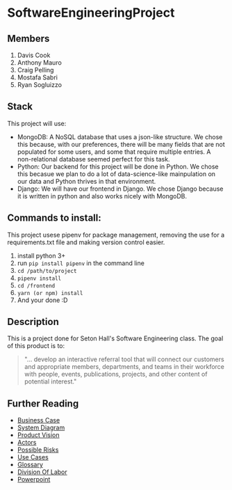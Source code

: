 # SoftwareEngineeringProject

## Members
1. Davis Cook
2. Anthony Mauro
3. Craig Pelling
4. Mostafa Sabri
5. Ryan Sogluizzo

## Stack
This project will use:
- MongoDB: A NoSQL database that uses a json-like structure. We chose this because, with our preferences, there will be many fields that are not populated for some users, and some that require multiple entries. A non-relational database seemed perfect for this task.
- Python: Our backend for this project will be done in Python. We chose this becasue we plan to do a lot of data-science-like mainpulation on our data and Python thrives in that environment.
- Django: We will have our frontend in Django. We chose Django because it is written in python and also works nicely with MongoDB. 

## Commands to install:
This project usese pipenv for package management, removing the use for a requirements.txt file and making version control easier.
1. install python 3+
2. run `pip install pipenv` in the command line
3. `cd /path/to/project`
4. `pipenv install` 
5. `cd /frontend`
6. `yarn (or npm) install`
7. And your done :D

## Description
This is a project done for Seton Hall's Software Engineering class. The goal of this product is to:
> "... develop an interactive referral tool that will connect our customers and appropriate members, departments, and teams in their workforce with people, events, publications, projects, and other content of potential interest."

## Further Reading
- [Business Case](https://github.com/davis-cook98/SoftwareEngineeringProject/blob/master/ClassDocuments/BusinessCase.md)
- [System Diagram](https://drive.google.com/file/d/1HZCuloNeePhZkbV1fFhEAKZQDINW8cyj/view?usp=drives)
- [Product Vision](https://github.com/davis-cook98/SoftwareEngineeringProject/blob/master/ClassDocuments/ProductVision.md)
- [Actors](https://github.com/davis-cook98/SoftwareEngineeringProject/blob/master/ClassDocuments/Actors.md)
- [Possible Risks](https://github.com/davis-cook98/SoftwareEngineeringProject/blob/master/ClassDocuments/PossibleRisks.md)
- [Use Cases](https://github.com/davis-cook98/SoftwareEngineeringProject/blob/master/ClassDocuments/UseCases.md)
- [Glossary](https://github.com/davis-cook98/SoftwareEngineeringProject/blob/master/ClassDocuments/Glossary.md)
- [Division Of Labor](https://github.com/davis-cook98/SoftwareEngineeringProject/blob/master/ClassDocuments/DivisionOfLabor.md)
- [Powerpoint](https://docs.google.com/presentation/d/1q5b-H8_8FfPkXVN_Z3AiSUHFidZ5bEdCcXDs3_FsikU/edit?usp=sharing)
